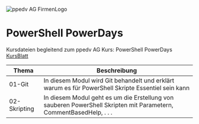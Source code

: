 ![ppedv AG FirmenLogo](https://ppedv.de/microsoftexperte/Images/ppedvStartbild.png)
# PowerShell PowerDays

Kursdateien begleitend zum ppedv AG Kurs: PowerShell PowerDays 
[KursBlatt](https://ppedv.de/schulung/kurse/WindowsPowerShellCorecmdletScriptWMIlernenFortgeschrittenWorkflowProgrammierungSeminarTraining.aspx)

| Thema | Beschreibung |
| ----- | ------------ |
| 01-Git | In diesem Modul wird Git behandelt und erklärt warum es für PowerShell Skripte Essentiel sein kann |
| 02-Skripting | In diesem Modul geht es um die Erstellung von sauberen PowerShell Skripten mit Parametern, CommentBasedHelp, . . . |